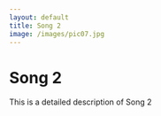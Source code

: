```yaml
---
layout: default
title: Song 2
image: /images/pic07.jpg
---
```


# Song 2

This is a detailed description of Song 2